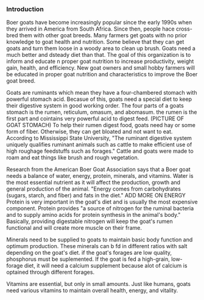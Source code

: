 ### Introduction

  Boer goats have become increasingly popular since the early 1990s when they arrived in America from South Africa. Since then, people hace cross-bred them with other goat breeds. Many farmers get goats with no prior knowledge to goat health and nutrition. Some believe that they can get goats and turn them loose in a woody area to clean up brush. Goats need a much better and dsteady diet than that. The goal of this organization is to inform and educate n proper goat nutrition to increase productivity, weight gain, health, and efficiency. New goat owners and small hobby farmers will be educated in proper goat nutrition and characteristics to improve the Boer goat breed.
  
  Goats are ruminants which mean they have a four-chambered stomach with powerful stomach acid. Becasue of this, goats need a special diet to keep their digestive system in good working order. The four parts of a goats stomach is the rumen, reticulum, omasum, and abomasum. the rumen is the first part and cointains very powerful acid to digest feed. (PICTURE OF GOAT STOMACH) To help their rumen digest food, goats need hay or some form of fiber. Otherwise, they can get bloated and not want to eat. According to Mississippi State University, "The ruminant digestive system uniquely qualifies ruminant animals such as cattle to make efficient use of high roughage feedstuffs such as forages." Cattle and goats were made to roam and eat things like brush and rough vegetation. 
  
  Research from the American Boer Goat Association says that a Boer goat needs a balance of water, energy, protein, minerals, and vitamins. Water is the most essential nutrient as it will affect the production, growth and general production of the animal. "Energy comes from carbohydrates (sugars, starch, and fiber) and fats in the diet." ADD MORE ON ENERGY Protein is very important in the goat's diet and is usually the most expensive component. Protein provides "a source of nitrogen for the ruminal bacteria and to supply amino acids for protein synthesis in the animal's body." Basically, providing digestable nitrogen will keep the goat's rumen functional and will create more muscle on their frame.
 
 Minerals need to be supplied to goats to maintain basic body function and optimum production. These minerals can b fd in different ratios with salt depending on the goat's diet. if the goat's forages are low quality, phosphorus must be suplemented. If the goat is fed a high-grain, low-forage diet, it will need a calcium supplement because alot of calcium is optained through different forages. 
  
  Vitamins are essential, but only in small amounts. Just like humans, goats need various vitamins to maintain overall health, energy, and vitality. 
   
 
